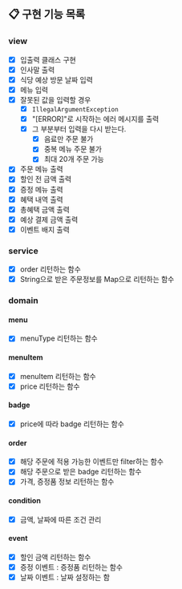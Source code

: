## 📋 구현 기능 목록

### view
- [x] 입출력 클래스 구현
- [x] 인사말 출력
- [x] 식당 예상 방문 날짜 입력
- [x] 메뉴 입력
- [x] 잘못된 값을 입력할 경우
  - [x] `IllegalArgumentException`
  - [x] "[ERROR]"로 시작하는 에러 메시지를 출력
  - [x] 그 부분부터 입력을 다시 받는다.
    - [x] 음료만 주문 불가
    - [x] 중복 메뉴 주문 불가
    - [x] 최대 20개 주문 가능
- [x] 주문 메뉴 출력
- [x] 할인 전 금액 출력
- [x] 증정 메뉴 출력
- [x] 혜택 내역 출력
- [x] 총혜택 금액 출력
- [x] 예상 결제 금액 출력
- [x] 이벤트 배지 출력

### service
- [x] order 리턴하는 함수
- [x] String으로 받은 주문정보를 Map으로 리턴하는 함수

### domain

#### menu
- [x] menuType 리턴하는 함수

#### menuItem
- [x] menuItem 리턴하는 함수
- [x] price 리턴하는 함수

#### badge
- [x] price에 따라 badge 리턴하는 함수

#### order
- [x] 해당 주문에 적용 가능한 이벤트만 filter하는 함수
- [x] 해당 주문으로 받은 badge 리턴하는 함수
- [x] 가격, 증정품 정보 리턴하는 함수

#### condition
- [x] 금액, 날짜에 따른 조건 관리

#### event
- [x] 할인 금액 리턴하는 함수
- [x] 증정 이벤트 : 증정품 리턴하는 함수
- [x] 날짜 이벤트 : 날짜 설정하는 함